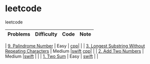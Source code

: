 # leetcode
leetcode

| Problems    | Difficulty  |    Code     |   Note      |
| ----------- | ----------- | ----------- | ----------- |

| [9. Palindrome Number](https://leetcode.com/problems/palindrome-number/) | Easy | [cpp](./code/cpp/PalindromeNumber/PalindromeNumber.cpp)| |
| [3. Longest Substring Without Repeating Characters](https://leetcode.com/problems/longest-substring-without-repeating-characters/) | Medium |[swift](./code/swift/LongestSubstringWithoutRepeatingCharacters/lswrc.swift) [cpp](./code/cpp/LongestSubstringWithoutRepeatingCharacters/lswrc.cpp)| |
| [2. Add Two Numbers](https://leetcode.com/problems/add-two-numbers/) | Medium |[swift](./code/swift/AddTwoNumbers/AddTwoNumbers.swift) | |
| [1. Two Sum](https://leetcode.com/problems/two-sum/) | Easy | [swift](./code/swift/TwoSum/TwoSum.swift) | |
